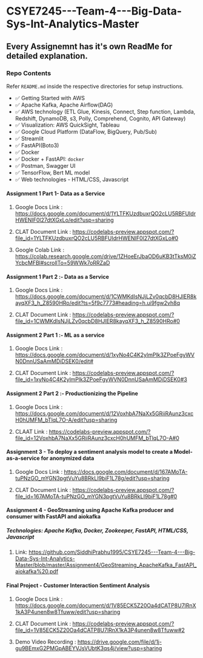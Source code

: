 # CSYE7245---Team-4---Big-Data-Sys-Int-Analytics-Master

## Every Assignemnt has it's own ReadMe for detailed explanation.


### Repo Contents

Refer `README.md` inside the respective directories for setup instructions.

- :white_check_mark: Getting Started with AWS
- :white_check_mark: Apache Kafka, Apache Airflow(DAG)
- :white_check_mark: AWS technology (ETL Glue, Kinesis, Connect, Step function, Lambda, Redshift, DynamoDB, s3, Polly, Comprehend, Cognito, API Gateway)
- :white_check_mark: Visualization: AWS QuickSight, Tableau
- :white_check_mark: Google Cloud Platform (DataFlow, BigQuery, Pub/Sub)
- :white_check_mark: Streamlit
- :white_check_mark: FastAPI(Boto3)
- :white_check_mark: Docker
- :white_check_mark: Docker + FastAPI: `docker`
- :white_check_mark: Postman, Swagger UI
- :white_check_mark: TensorFlow, Bert ML model
- :white_check_mark: Web technologies - HTML/CSS, Javascript


#### Assignment 1 Part 1- Data as a Service

1. Google Docs Link : https://docs.google.com/document/d/1YLTFKUzdbuxrQO2cLU5RBFUIdrHWENIF0l27dtXGxLo/edit?usp=sharing

2. CLAT Document Link : https://codelabs-preview.appspot.com/?file_id=1YLTFKUzdbuxrQO2cLU5RBFUIdrHWENIF0l27dtXGxLo#0

3. Google Colab Link : https://colab.research.google.com/drive/1ZHoeErJbaOD6uKB3tTksM0iZYcbcMFBl#scrollTo=59WWk7oRRZaD

#### Assignment 1 Part 2 :- Data as a Service

1. Google Docs Link : https://docs.google.com/document/d/1CWMKdIsNJjLZv0qcbD8HJlER8kayqXF3_h_Z8590HRo/edit?ts=5f9c7773#heading=h.ui9fgw2vh8q

2. CLAT Document Link : https://codelabs-preview.appspot.com/?file_id=1CWMKdIsNJjLZv0qcbD8HJlER8kayqXF3_h_Z8590HRo#0

#### Assignment 2 Part 1 :- ML as a service

1. Google Docs Link : https://docs.google.com/document/d/1xyNo4C4K2ylmPlk3ZPoeFgyWVN0DnnUSaAmMDiDSEK0/edit#

2. CLAT Document Link : https://codelabs-preview.appspot.com/?file_id=1xyNo4C4K2ylmPlk3ZPoeFgyWVN0DnnUSaAmMDiDSEK0#3

#### Assignment 2 Part 2 :- Productionizing the Pipeline

1. Google Docs Link : https://docs.google.com/document/d/12VoxhbA7NaXx5GRiiRAunz3cxcH0hUMFM_bTlqL7O-A/edit?usp=sharing

2. CLAAT Link : https://codelabs-preview.appspot.com/?file_id=12VoxhbA7NaXx5GRiiRAunz3cxcH0hUMFM_bTlqL7O-A#0

#### Assignment 3 - To deploy a sentiment analysis model to create a Model-as-a-service for anonymized data

1. Google Docs Link : https://docs.google.com/document/d/167AMoTA-tuPNzGO_mYGN3pgtVuYu8BRkLI9biF1L78g/edit?usp=sharing

2. CLAT Document Link : https://codelabs-preview.appspot.com/?file_id=167AMoTA-tuPNzGO_mYGN3pgtVuYu8BRkLI9biF1L78g#0

#### Assignment 4 - GeoStreaming using Apache Kafka producer and consumer with FastAPI and aiokafka 

##### Technologies: Apache Kafka, Docker, Zookeeper, FastAPI, HTML/CSS, Javascript

1. Link: https://github.com/SiddhiPrabhu1995/CSYE7245---Team-4---Big-Data-Sys-Int-Analytics-Master/blob/master/Assignment4/GeoStreaming_ApacheKafka_FastAPI_aiokafka%20.pdf

#### Final Project - Customer Interaction Sentiment Analysis

1. Google Docs Link : https://docs.google.com/document/d/1V85ECK5Z20Oa4dCATP8U7lRnX1kA3P4unen8w8Tfuww/edit?usp=sharing

2. CLAT Document Link : https://codelabs-preview.appspot.com/?file_id=1V85ECK5Z20Oa4dCATP8U7lRnX1kA3P4unen8w8Tfuww#2

3. Demo Video Recording : https://drive.google.com/file/d/1j-gu9BEmxG2PMGpABEYVJsVUbtK3qs4j/view?usp=sharing
